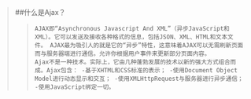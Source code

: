 >##什么是Ajax？
>>`AJAX即“Asynchronous Javascript And XML”（异步JavaScript和XML）。它可以发送及接收各种格式的信息，包括JSON、XML、HTML和文本文件。
>>AJAX最为吸引人的就是它的“异步”特性，这意味着AJAX可以无需刷新页面而与服务器端进行通信。允许你根据用户事件来更新部分页面内容。`<br/>
>>`Ajax不是一种技术。实际上，它由几种蓬勃发展的技术以新的强大方式组合而成。Ajax包含：
>>-基于XHTML和CSS标准的表示；
>>-使用Document Object Model进行动态显示和交互；
>>-使用XMLHttpRequest与服务器进行异步通信；
>>-使用JavaScript绑定一切。`
